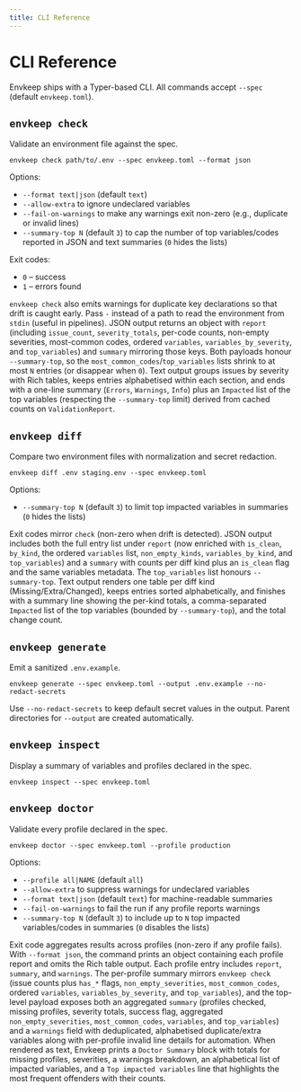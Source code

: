 ```yaml
---
title: CLI Reference
---
```


# CLI Reference

Envkeep ships with a Typer-based CLI. All commands accept `--spec` (default `envkeep.toml`).

## `envkeep check`
Validate an environment file against the spec.

```
envkeep check path/to/.env --spec envkeep.toml --format json
```

Options:
- `--format text|json` (default `text`)
- `--allow-extra` to ignore undeclared variables
- `--fail-on-warnings` to make any warnings exit non-zero (e.g., duplicate or invalid lines)
- `--summary-top N` (default `3`) to cap the number of top variables/codes reported in JSON and text summaries (`0` hides the lists)

Exit codes:
- `0` – success
- `1` – errors found

`envkeep check` also emits warnings for duplicate key declarations so that drift is caught early.
Pass `-` instead of a path to read the environment from `stdin` (useful in pipelines).
JSON output returns an object with `report` (including `issue_count`, `severity_totals`, per-code counts, non-empty severities, most-common codes, ordered `variables`, `variables_by_severity`, and `top_variables`) and `summary` mirroring those keys. Both payloads honour `--summary-top`, so the `most_common_codes`/`top_variables` lists shrink to at most `N` entries (or disappear when `0`).
Text output groups issues by severity with Rich tables, keeps entries alphabetised within each section, and ends with a one-line summary (`Errors`, `Warnings`, `Info`) plus an `Impacted` list of the top variables (respecting the `--summary-top` limit) derived from cached counts on `ValidationReport`.

## `envkeep diff`
Compare two environment files with normalization and secret redaction.

```
envkeep diff .env staging.env --spec envkeep.toml
```

Options:
- `--summary-top N` (default `3`) to limit top impacted variables in summaries (`0` hides the lists)

Exit codes mirror `check` (non-zero when drift is detected).
JSON output includes both the full entry list under `report` (now enriched with `is_clean`, `by_kind`, the ordered `variables` list, `non_empty_kinds`, `variables_by_kind`, and `top_variables`) and a `summary` with counts per diff kind plus an `is_clean` flag and the same variables metadata. The `top_variables` list honours `--summary-top`.
Text output renders one table per diff kind (Missing/Extra/Changed), keeps entries sorted alphabetically, and finishes with a summary line showing the per-kind totals, a comma-separated `Impacted` list of the top variables (bounded by `--summary-top`), and the total change count.

## `envkeep generate`
Emit a sanitized `.env.example`.

```
envkeep generate --spec envkeep.toml --output .env.example --no-redact-secrets
```

Use `--no-redact-secrets` to keep default secret values in the output.
Parent directories for `--output` are created automatically.

## `envkeep inspect`
Display a summary of variables and profiles declared in the spec.

```
envkeep inspect --spec envkeep.toml
```

## `envkeep doctor`
Validate every profile declared in the spec.

```
envkeep doctor --spec envkeep.toml --profile production
```

Options:
- `--profile all|NAME` (default `all`)
- `--allow-extra` to suppress warnings for undeclared variables
- `--format text|json` (default `text`) for machine-readable summaries
- `--fail-on-warnings` to fail the run if any profile reports warnings
- `--summary-top N` (default `3`) to include up to `N` top impacted variables/codes in summaries (`0` disables the lists)

Exit code aggregates results across profiles (non-zero if any profile fails).
With `--format json`, the command prints an object containing each profile report and omits the Rich table output. Each profile entry includes `report`, `summary`, and `warnings`. The per-profile summary mirrors `envkeep check` (issue counts plus `has_*` flags, `non_empty_severities`, `most_common_codes`, ordered `variables`, `variables_by_severity`, and `top_variables`), and the top-level payload exposes both an aggregated `summary` (profiles checked, missing profiles, severity totals, success flag, aggregated `non_empty_severities`, `most_common_codes`, `variables`, and `top_variables`) and a `warnings` field with deduplicated, alphabetised duplicate/extra variables along with per-profile invalid line details for automation.
When rendered as text, Envkeep prints a `Doctor Summary` block with totals for missing profiles, severities, a warnings breakdown, an alphabetical list of impacted variables, and a `Top impacted variables` line that highlights the most frequent offenders with their counts.
